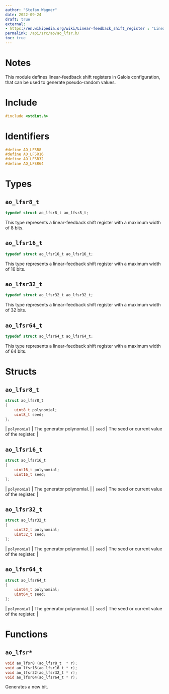 ```yaml
---
author: "Stefan Wagner"
date: 2022-09-24
draft: true
external:
- https://en.wikipedia.org/wiki/Linear-feedback_shift_register : "Linear-feedback shift register"
permalink: /api/src/ao/ao_lfsr.h/
toc: true
---
```


# Notes

This module defines linear-feedback shift registers in Galois configuration, that can be used to generate pseudo-random values.

# Include

```c
#include <stdint.h>
```

# Identifiers

```c
#define AO_LFSR8
#define AO_LFSR16
#define AO_LFSR32
#define AO_LFSR64
```

# Types

## `ao_lfsr8_t`

```c
typedef struct ao_lfsr8_t ao_lfsr8_t;
```

This type represents a linear-feedback shift register with a maximum width of 8 bits.

## `ao_lfsr16_t`

```c
typedef struct ao_lfsr16_t ao_lfsr16_t;
```

This type represents a linear-feedback shift register with a maximum width of 16 bits.

## `ao_lfsr32_t`

```c
typedef struct ao_lfsr32_t ao_lfsr32_t;
```

This type represents a linear-feedback shift register with a maximum width of 32 bits.

## `ao_lfsr64_t`

```c
typedef struct ao_lfsr64_t ao_lfsr64_t;
```

This type represents a linear-feedback shift register with a maximum width of 64 bits.

# Structs

## `ao_lfsr8_t`

```c
struct ao_lfsr8_t
{
    uint8_t polynomial;
    uint8_t seed;
};
```

| `polynomial` | The generator polynomial. |
| `seed` | The seed or current value of the register. |

## `ao_lfsr16_t`

```c
struct ao_lfsr16_t
{
    uint16_t polynomial;
    uint16_t seed;
};
```

| `polynomial` | The generator polynomial. |
| `seed` | The seed or current value of the register. |

## `ao_lfsr32_t`

```c
struct ao_lfsr32_t
{
    uint32_t polynomial;
    uint32_t seed;
};
```

| `polynomial` | The generator polynomial. |
| `seed` | The seed or current value of the register. |

## `ao_lfsr64_t`

```c
struct ao_lfsr64_t
{
    uint64_t polynomial;
    uint64_t seed;
};
```

| `polynomial` | The generator polynomial. |
| `seed` | The seed or current value of the register. |

# Functions

## `ao_lfsr*`

```c
void ao_lfsr8 (ao_lfsr8_t  * r);
void ao_lfsr16(ao_lfsr16_t * r);
void ao_lfsr32(ao_lfsr32_t * r);
void ao_lfsr64(ao_lfsr64_t * r);
```

Generates a new bit.
